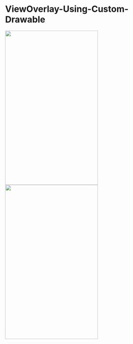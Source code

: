 # ViewOverlay-Using-Custom-Drawable


<img src="https://github.com/sauraz/ViewOverlay-Using-Custom-Drawable/blob/master/src/Screenshot_2017-01-25-21-25-03-861_beer.com.ondraw%5B1%5D.png" width="300" height="500" />
<img src="https://github.com/sauraz/ViewOverlay-Using-Custom-Drawable/blob/master/src/Screenshot_2017-01-25-21-24-56-284_beer.com.ondraw%5B1%5D.png" width="300" height="500" />
